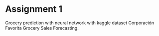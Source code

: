 # Assignment 1

Grocery prediction with neural network with kaggle dataset Corporación Favorita Grocery Sales Forecasting.
